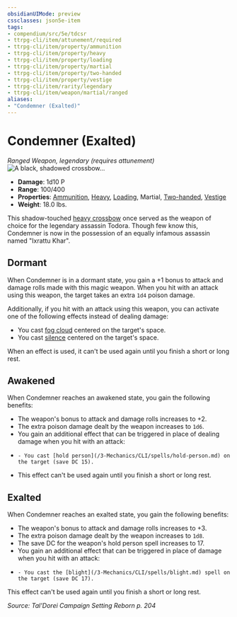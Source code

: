 ```yaml
---
obsidianUIMode: preview
cssclasses: json5e-item
tags:
- compendium/src/5e/tdcsr
- ttrpg-cli/item/attunement/required
- ttrpg-cli/item/property/ammunition
- ttrpg-cli/item/property/heavy
- ttrpg-cli/item/property/loading
- ttrpg-cli/item/property/martial
- ttrpg-cli/item/property/two-handed
- ttrpg-cli/item/property/vestige
- ttrpg-cli/item/rarity/legendary
- ttrpg-cli/item/weapon/martial/ranged
aliases: 
- "Condemner (Exalted)"
---
```

# Condemner (Exalted)
*Ranged Weapon, legendary (requires attunement)*  
![A black, shadowed crossbow...](/3-Mechanics/CLI/items/img/condemner.webp#right "A black, shadowed crossbow with intricate markings and an illuminated green drawstring and patterns.")  

- **Damage**: 1d10 P
- **Range**: 100/400
- **Properties**: [Ammunition](/3-Mechanics/CLI/rules/item-properties.md#Ammunition), [Heavy](/3-Mechanics/CLI/rules/item-properties.md#Heavy), [Loading](/3-Mechanics/CLI/rules/item-properties.md#Loading), Martial, [Two-handed](/3-Mechanics/CLI/rules/item-properties.md#Two-handed), [Vestige](/3-Mechanics/CLI/rules/item-properties.md#Vestige)
- **Weight**: 18.0 lbs.

This shadow-touched [heavy crossbow](/3-Mechanics/CLI/items/heavy-crossbow.md) once served as the weapon of choice for the legendary assassin Todora. Though few know this, Condemner is now in the possession of an equally infamous assassin named "Ixrattu Khar".

## Dormant

When Condemner is in a dormant state, you gain a +1 bonus to attack and damage rolls made with this magic weapon. When you hit with an attack using this weapon, the target takes an extra `1d4` poison damage.

Additionally, if you hit with an attack using this weapon, you can activate one of the following effects instead of dealing damage:

- You cast [fog cloud](/3-Mechanics/CLI/spells/fog-cloud.md) centered on the target's space.  
- You cast [silence](/3-Mechanics/CLI/spells/silence.md) centered on the target's space.  

When an effect is used, it can't be used again until you finish a short or long rest.

## Awakened

When Condemner reaches an awakened state, you gain the following benefits:

- The weapon's bonus to attack and damage rolls increases to +2.  
- The extra poison damage dealt by the weapon increases to `1d6`.  
- You gain an additional effect that can be triggered in place of dealing damage when you hit with an attack:  
-     - You cast [hold person](/3-Mechanics/CLI/spells/hold-person.md) on the target (save DC 15).    
- This effect can't be used again until you finish a short or long rest.  

## Exalted

When Condemner reaches an exalted state, you gain the following benefits:

- The weapon's bonus to attack and damage rolls increases to +3.  
- The extra poison damage dealt by the weapon increases to `1d8`.  
- The save DC for the weapon's hold person spell increases to 17.  
- You gain an additional effect that can be triggered in place of damage when you hit with an attack:  
-     - You cast the [blight](/3-Mechanics/CLI/spells/blight.md) spell on the target (save DC 17).    

This effect can't be used again until you finish a short or long rest.

*Source: Tal'Dorei Campaign Setting Reborn p. 204*
